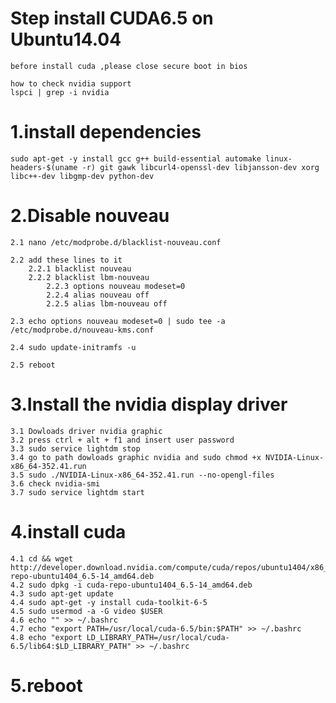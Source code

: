 # Step install CUDA6.5 on Ubuntu14.04

 	before install cuda ,please close secure boot in bios
	
	how to check nvidia support
	lspci | grep -i nvidia
			
# 1.install dependencies
	sudo apt-get -y install gcc g++ build-essential automake linux-headers-$(uname -r) git gawk libcurl4-openssl-dev libjansson-dev xorg libc++-dev libgmp-dev python-dev

# 2.Disable nouveau
    2.1 nano /etc/modprobe.d/blacklist-nouveau.conf
		
    2.2 add these lines to it
    	2.2.1 blacklist nouveau
    	2.2.2 blacklist lbm-nouveau
			2.2.3 options nouveau modeset=0
			2.2.4 alias nouveau off
			2.2.5 alias lbm-nouveau off
			
    2.3 echo options nouveau modeset=0 | sudo tee -a /etc/modprobe.d/nouveau-kms.conf
		
    2.4 sudo update-initramfs -u
		
    2.5 reboot
		
# 3.Install the nvidia display driver
    3.1 Dowloads driver nvidia graphic
    3.2 press ctrl + alt + f1 and insert user password
    3.3 sudo service lightdm stop
    3.4 go to path dowloads graphic nvidia and sudo chmod +x NVIDIA-Linux-x86_64-352.41.run
    3.5 sudo ./NVIDIA-Linux-x86_64-352.41.run --no-opengl-files
    3.6 check nvidia-smi
    3.7 sudo service lightdm start
		
# 4.install cuda
    4.1 cd && wget http://developer.download.nvidia.com/compute/cuda/repos/ubuntu1404/x86_64/cuda-repo-ubuntu1404_6.5-14_amd64.deb
    4.2 sudo dpkg -i cuda-repo-ubuntu1404_6.5-14_amd64.deb
    4.3 sudo apt-get update
    4.4 sudo apt-get -y install cuda-toolkit-6-5
    4.5 sudo usermod -a -G video $USER
    4.6 echo "" >> ~/.bashrc
    4.7 echo "export PATH=/usr/local/cuda-6.5/bin:$PATH" >> ~/.bashrc
    4.8 echo "export LD_LIBRARY_PATH=/usr/local/cuda-6.5/lib64:$LD_LIBRARY_PATH" >> ~/.bashrc
		
# 5.reboot

